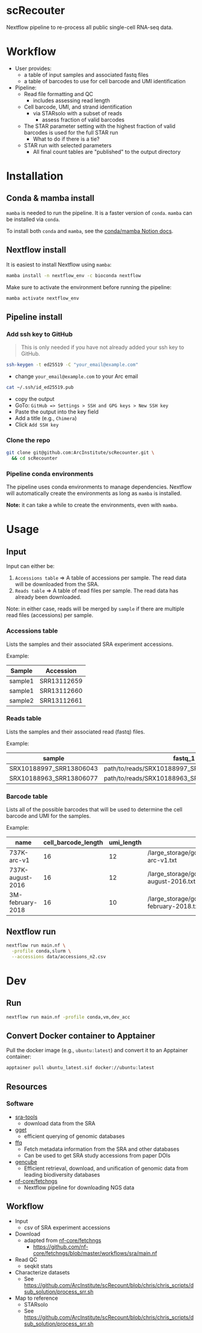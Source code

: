 scRecouter
==========

Nextflow pipeline to re-process all public single-cell RNA-seq data.

# Workflow

* User provides:
  * a table of input samples and associated fastq files
  * a table of barcodes to use for cell barcode and UMI identification
* Pipeline:
  * Read file formatting and QC
    * includes assessing read length
  * Cell barcode, UMI, and strand identification
    * via STARsolo with a subset of reads
      * assess fraction of valid barcodes
  * The STAR parameter setting with the highest fraction of valid barcodes is used for the full STAR run
    * What to do if there is a tie?
  * STAR run with selected parameters
    * All final count tables are "published" to the output directory

# Installation

## Conda & mamba install

`mamba` is needed to run the pipeline. 
It is a faster version of `conda`. `mamba` can be installed via `conda`. 

To install both `conda` and `mamba`, 
see the [conda/mamba Notion docs](https://www.notion.so/arcinstitute/Conda-Mamba-8106bed9553d46cca1af4e10f486bec2).

## Nextflow install

It is easiest to install Nextflow using `mamba`:

```bash
mamba install -n nextflow_env -c bioconda nextflow
```

Make sure to activate the environment before running the pipeline:

```bash
mamba activate nextflow_env
```

## Pipeline install

### Add ssh key to GitHub

> This is only needed if you have not already added your ssh key to GitHub.

```bash
ssh-keygen -t ed25519 -C "your_email@example.com"
```

* change `your_email@example.com` to your Arc email

```bash
cat ~/.ssh/id_ed25519.pub
```

* copy the output
* GoTo: `GitHub => Settings > SSH and GPG keys > New SSH key`
* Paste the output into the key field
* Add a title (e.g., `Chimera`)
* Click `Add SSH key`

### Clone the repo

```bash
git clone git@github.com:ArcInstitute/scRecounter.git \
  && cd scRecounter
```

### Pipeline conda environments 

The pipeline uses conda environments to manage dependencies. 
Nextflow will automatically create the environments as long as `mamba` is installed.

**Note:** it can take a while to create the environments, even with `mamba`.


# Usage

## Input

Input can either be:

1. `Accessions table` => A table of accessions per sample. The read data will be downloaded from the SRA.
1. `Reads table` => A table of read files per sample. The read data has already been downloaded.

Note: in either case, reads will be merged by `sample` if there are multiple read files (accessions) per sample.

### Accessions table

Lists the samples and their associated SRA experiment accessions.

Example:

| Sample      | Accession    |
|-------------|--------------|
| sample1     | SRR13112659  |
| sample1     | SRR13112660  |
| sample2     | SRR13112661  |


### Reads table

Lists the samples and their associated read (fastq) files.

Example:


| sample                   | fastq_1                                           | fastq_2                                           |
|--------------------------|---------------------------------------------------|---------------------------------------------------|
| SRX10188997_SRR13806043  | path/to/reads/SRX10188997_SRR13806043_1.fastq.gz  | path/to/reads/SRX10188997_SRR13806043_2.fastq.gz  |
| SRX10188963_SRR13806077  | path/to/reads/SRX10188963_SRR13806077_1.fastq.gz  | path/to/reads/SRX10188963_SRR13806077_2.fastq.gz  |


### Barcode table

Lists all of the possible barcodes that will be used to determine the cell barcode and UMI for the samples.

Example:

| name               | cell_barcode_length | umi_length | file_path                                                                      |
|--------------------|---------------------|------------|--------------------------------------------------------------------------------|
| 737K-arc-v1        | 16                  | 12         | /large_storage/goodarzilab/public/scRecount/genomes/737K-arc-v1.txt            |
| 737K-august-2016   | 16                  | 12         | /large_storage/goodarzilab/public/scRecount/genomes/737K-august-2016.txt       |
| 3M-february-2018   | 16                  | 10         | /large_storage/goodarzilab/public/scRecount/genomes/3M-february-2018.txt       |


## Nextflow run

```bash
nextflow run main.nf \
  -profile conda,slurm \
  --accessions data/accessions_n2.csv
```


# Dev

## Run

```bash
nextflow run main.nf -profile conda,vm,dev_acc
```

## Convert Docker container to Apptainer

Pull the docker image (e.g., `ubuntu:latest`) and convert it to an Apptainer container:

```bash
apptainer pull ubuntu_latest.sif docker://ubuntu:latest
```

## Resources

### Software

* [sra-tools](https://github.com/ncbi/sra-tools)
  * download data from the SRA
* [gget](https://github.com/pachterlab/gget)
  * efficient querying of genomic databases
* [ffq](https://github.com/pachterlab/ffq)
  * Fetch metadata information from the SRA and other databases
  * Can be used to get SRA study accessions from paper DOIs
* [gencube](https://github.com/snu-cdrc/gencube)
  * Efficient retrieval, download, and unification of genomic data from leading biodiversity databases
* [nf-core/fetchngs](https://nf-co.re/fetchngs/1.12.0/)
  * Nextflow pipeline for downloading NGS data

## Workflow

* Input
  * csv of SRA experiment accessions
* Download
  * adapted from [nf-core/fetchngs](https://nf-co.re/fetchngs/1.12.0/)
    * https://github.com/nf-core/fetchngs/blob/master/workflows/sra/main.nf
* Read QC 
  * seqkit stats
* Characterize datasets
  * See https://github.com/ArcInstitute/scRecount/blob/chris/chris_scripts/dsub_solution/process_srr.sh
* Map to reference
  * STARsolo
  * See https://github.com/ArcInstitute/scRecount/blob/chris/chris_scripts/dsub_solution/process_srr.sh